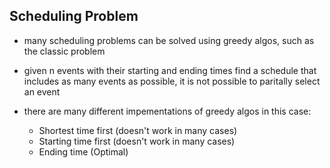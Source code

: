 ## Scheduling Problem
- many scheduling problems can be solved using greedy algos, such as the classic problem

- given n events with their starting and ending times find a schedule that includes as many events as possible, it is not possible to paritally select an event
- there are many different impementations of greedy algos in this case:
	- Shortest time first (doesn't work in many cases)
	- Starting time first (doesn't work in many cases)
	- Ending time (Optimal)